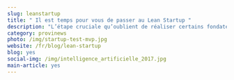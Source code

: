 ```yaml
---
slug: leanstartup
title: " Il est temps pour vous de passer au Lean Startup "
description: "L’étape cruciale qu’oublient de réaliser certains fondateurs de  startups et de nombreuses équipes projets dans les grandes entreprises : tester concrètement son marché"
category: provinews
photo: /img/startup-test-mvp.jpg
website: /fr/blog/lean-startup
blog: yes
social-img: /img/intelligence_artificielle_2017.jpg
main-article: yes
---
```

